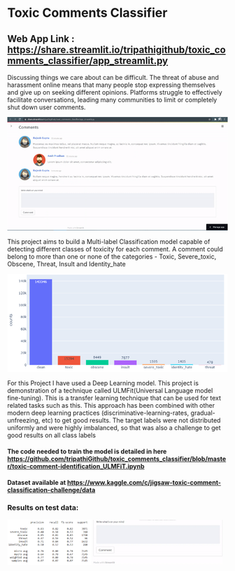 # Toxic Comments Classifier

## Web App Link : https://share.streamlit.io/tripathigithub/toxic_comments_classifier/app_streamlit.py

Discussing things we care about can be difficult. The threat of abuse and harassment online means that many people stop expressing themselves and give up on seeking different opinions. Platforms struggle to effectively facilitate conversations, leading many communities to limit or completely shut down user comments.

![image](https://github.com/tripathiGithub/toxic_comments_classifier/raw/master/Results/toxic.gif)


This project aims to build a Multi-label Classification model capable of detecting different classes of toxicity for each comment. A comment could belong to more than one or none of the categories - Toxic, Severe_toxic, Obscene, Threat, Insult and Identity_hate

![image](https://github.com/tripathiGithub/toxic_comments_classifier/raw/master/Results/toxicplot.png)

For this Project I have used a Deep Learning model. This project is demonstration of a technique called ULMFit(Universal Language model fine-tuning). This is a transfer learning technique that can be used for text related tasks such as this. This approach has been combined with other modern deep learning practices (discriminative-learning-rates, gradual-unfreezing, etc) to get good results. The target labels were not distributed uniformly and were highly imbalanced, so that was also a challenge to get good results on all class labels

#### The code needed to train the model is detailed in here https://github.com/tripathiGithub/toxic_comments_classifier/blob/master/toxic-comment-identification_ULMFiT.ipynb

#### Dataset available at https://www.kaggle.com/c/jigsaw-toxic-comment-classification-challenge/data


### Results on test data:

<p>
  <img alt="Report" src="https://github.com/tripathiGithub/toxic_comments_classifier/blob/master/Results/toxic1.png" width="38%"> <img alt="Report" src="https://github.com/tripathiGithub/toxic_comments_classifier/raw/master/Results/bad_comments.gif" width="59%">
</p>


